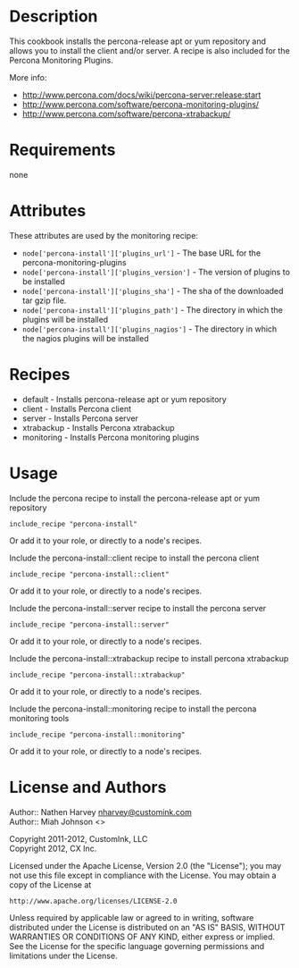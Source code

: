 Description
===========

This cookbook installs the percona-release apt or yum repository and allows you to install the client and/or server. A recipe is also included for the Percona Monitoring Plugins.

More info:  
  * http://www.percona.com/docs/wiki/percona-server:release:start
  * http://www.percona.com/software/percona-monitoring-plugins/
  * http://www.percona.com/software/percona-xtrabackup/


Requirements
============

none

Attributes
==========

These attributes are used by the monitoring recipe:

* `node['percona-install']['plugins_url']` - The base URL for the percona-monitoring-plugins
* `node['percona-install']['plugins_version']` - The version of plugins to be installed
* `node['percona-install']['plugins_sha']` - The sha of the downloaded tar gzip file.
* `node['percona-install']['plugins_path']` - The directory in which the plugins will be installed
* `node['percona-install']['plugins_nagios']` - The directory in which the nagios plugins will be installed

Recipes
=======

* default    - Installs percona-release apt or yum repository
* client     - Installs Percona client
* server     - Installs Percona server
* xtrabackup - Installs Percona xtrabackup
* monitoring - Installs Percona monitoring plugins

Usage
=====

Include the percona recipe to install the percona-release apt or yum repository

    include_recipe "percona-install"

Or add it to your role, or directly to a node's recipes.



Include the percona-install::client recipe to install the percona client

    include_recipe "percona-install::client"

Or add it to your role, or directly to a node's recipes.


Include the percona-install::server recipe to install the percona server

    include_recipe "percona-install::server"

Or add it to your role, or directly to a node's recipes.

Include the percona-install::xtrabackup recipe to install percona xtrabackup

    include_recipe "percona-install::xtrabackup"

Or add it to your role, or directly to a node's recipes.

Include the percona-install::monitoring recipe to install the percona monitoring tools

    include_recipe "percona-install::monitoring"

Or add it to your role, or directly to a node's recipes.

License and Authors
===================

Author:: Nathen Harvey <nharvey@customink.com>  
Author:: Miah Johnson <>  

Copyright 2011-2012, CustomInk, LLC  
Copyright 2012, CX Inc.  

Licensed under the Apache License, Version 2.0 (the "License");
you may not use this file except in compliance with the License.
You may obtain a copy of the License at

    http://www.apache.org/licenses/LICENSE-2.0

Unless required by applicable law or agreed to in writing, software
distributed under the License is distributed on an "AS IS" BASIS,
WITHOUT WARRANTIES OR CONDITIONS OF ANY KIND, either express or implied.
See the License for the specific language governing permissions and
limitations under the License.


